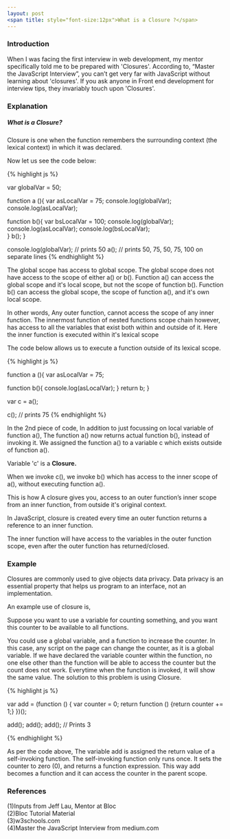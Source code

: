 ```yaml
---
layout: post
<span title: style="font-size:12px">What is a Closure ?</span>
---
```

<h3>Introduction</h3>
<p>
When I was facing the first interview in web development, my mentor specifically told me to be prepared with 'Closures'. According to, “Master the JavaScript Interview”,  you can’t get very far with JavaScript without learning about 'closures'. If you ask anyone in Front end development for interview tips, they invariably touch upon 'Closures'. 
</p>

<h3>Explanation</h3>

<p><h5>What is a Closure?</h5>
Closure is one when the function remembers the surrounding context (the lexical context) in which it was declared.</p>


Now let us see the code below:


{% highlight js %}

var globalVar = 50;

function a (){
var asLocalVar = 75;
console.log(globalVar);
console.log(asLocalVar);
	
function b(){
  var bsLocalVar = 100;
  console.log(globalVar);
  console.log(asLocalVar);
  console.log(bsLocalVar);	
}
b();
}

console.log(globalVar); // prints 50
a(); // prints 50, 75, 50, 75, 100 on separate lines
{% endhighlight %}


<p>
The global scope has access to global scope. The global scope does not have access to the scope of either a() or b().
Function a() can access the global scope and it's local scope, but not the scope of function b(). 
Function b() can access the global scope, the scope of function a(), and it's own local scope. 
</p>

<p>In other words, Any outer function, cannot access the scope of any inner function. The innermost function of nested functions scope chain however, has access to all the variables that exist both within and outside of it. Here the inner function is executed within it's lexical scope </p>

The code below allows us to execute a function outside of its lexical scope.


{% highlight js %}

function a (){
var asLocalVar = 75;
	
function b(){
  console.log(asLocalVar);
}
return b;
}

var c = a(); 

c(); // prints 75
{% endhighlight %}

In the 2nd piece of code, In addition to just focussing on local variable of function a(), The function a() now returns actual function b(), instead of invoking it. We assigned the function a() to a variable c which exists outside of function a().

Variable 'c' is a <b>Closure.</b>

When we invoke c(), we invoke b() which has access to the inner scope of a(), without executing function a().

<p> This is how A closure gives you, access to an outer function’s inner scope from an inner function, from outside it's original context. </p>

In JavaScript, closure is created every time an outer function returns a reference to an inner function.

The inner function will have access to the variables in the outer function scope, even after the outer function has returned/closed.

<h3>Example</h3>
Closures are commonly used to give objects data privacy. Data privacy is an essential property that helps us program to an interface, not an implementation.

An example use of closure is, 

Suppose you want to use a variable for counting something, and you want this counter to be available to all functions.

You could use a global variable, and a function to increase the counter. In this case,  any script on the page can change the counter, as it is a global variable. If we have declared the variable counter within the function, no one else other than the function will be able to access the counter but the count does not work. Everytime when the function is invoked, it will show the same value. The solution to this problem is using Closure.

{% highlight js %}

var add = (function () {
    var counter = 0;
    return function () {return counter += 1;}
})();

add();
add();
add(); // Prints 3

{% endhighlight %}

<p>
As per the code above, The variable add is assigned the return value of a self-invoking function. The self-invoking function only runs once. It sets the counter to zero (0), and returns a function expression. This way add becomes a function and it can access the counter in the parent scope.
</p>


<h3>References</h3>
(1)Inputs from Jeff Lau, Mentor at Bloc <br>
(2)Bloc Tutorial Material <br>
(3)w3schools.com <br>
(4)Master the JavaScript Interview from medium.com